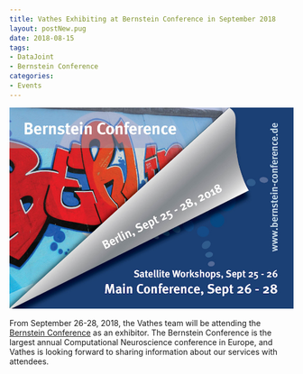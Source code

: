 ```yaml
---
title: Vathes Exhibiting at Bernstein Conference in September 2018
layout: postNew.pug
date: 2018-08-15
tags:
- DataJoint
- Bernstein Conference
categories: 
- Events
---
```

![](/static/posts/Vathes-Exhibiting-at-Bernstein-Conference-in-September-2018/Bernstein_Conference_Flyer_2018.jpg "Bernstein Conference 2018 Flyer Image")

From September 26-28, 2018, the Vathes team will be attending the [Bernstein Conference](http://bernstein-conference.de/) as an exhibitor. The Bernstein Conference is the largest annual Computational Neuroscience conference in Europe, and Vathes is looking forward to sharing information about our services with attendees. 

